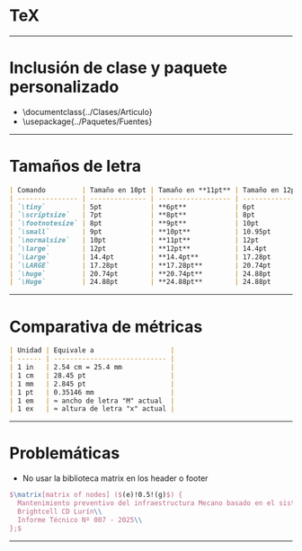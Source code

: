 # TeX
---
# Inclusión de clase y paquete personalizado
- \documentclass{../Clases/Articulo}
- \usepackage{../Paquetes/Fuentes}
---
# Tamaños de letra
```markdown
| Comando         | Tamaño en 10pt | Tamaño en **11pt** | Tamaño en 12pt |
| --------------- | -------------- | ------------------ | -------------- |
| `\tiny`         | 5pt            | **6pt**            | 6pt            |
| `\scriptsize`   | 7pt            | **8pt**            | 8pt            |
| `\footnotesize` | 8pt            | **9pt**            | 10pt           |
| `\small`        | 9pt            | **10pt**           | 10.95pt        |
| `\normalsize`   | 10pt           | **11pt**           | 12pt           |
| `\large`        | 12pt           | **12pt**           | 14.4pt         |
| `\Large`        | 14.4pt         | **14.4pt**         | 17.28pt        |
| `\LARGE`        | 17.28pt        | **17.28pt**        | 20.74pt        |
| `\huge`         | 20.74pt        | **20.74pt**        | 24.88pt        |
| `\Huge`         | 24.88pt        | **24.88pt**        | 24.88pt        |
```
---
# Comparativa de métricas
```markdown
| Unidad | Equivale a                   |
| ------ | ---------------------------- |
| 1 in   | 2.54 cm = 25.4 mm            |
| 1 cm   | 28.45 pt                     |
| 1 mm   | 2.845 pt                     |
| 1 pt   | 0.35146 mm                   |
| 1 em   | ≈ ancho de letra "M" actual  |
| 1 ex   | ≈ altura de letra "x" actual |
```
---
# Problemáticas
- No usar la biblioteca matrix en los header o footer
```tex
$\matrix[matrix of nodes] ($(e)!0.5!(g)$) {
  Mantenimiento preventivo del infraestructura Mecano basado en el sistema Pick To Light (PTL)\\
  Brightcell CD Lurín\\
  Informe Técnico Nº 007 - 2025\\
};$
```
---

